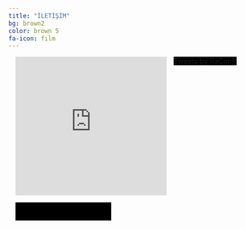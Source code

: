 ```yaml
---
title: "İLETİŞİM"
bg: brown2
color: brown 5
fa-icon: film
---
```


<html>
<body>
<center>
<div style="text-align:center">
  <figure style="margin:0; margin-left:1em; margin-bottom:1em; padding:0; float:left; text-align:center; position:relative; background:#000">
<iframe src="https://www.google.com/maps/embed?pb=!1m18!1m12!1m3!1d1670.6331769637322!2d30.33060320815659!3d40.74144322327078!2m3!1f0!2f0!3f0!3m2!1i1024!2i768!4f13.1!3m3!1m2!1s0x0%3A0xd137aeed787a84c8!2sSakarya+Kongre+Ve+E%C4%9Fitim+Mer.!5e0!3m2!1str!2str!4v1477273493980" width="300" height="275" frameborder="0" style="border:0" allowfullscreen></iframe>
</figure>
</div>
<div style="text-align:center">
  <figure style="margin:0; margin-left:1em; margin-bottom:1em; padding:0; float:left; text-align:center; position:relative; background:#000">
<a class="twitter-timeline" href="https://twitter.com/RaConff">Tweets by RaConff</a> 
<script async src="//platform.twitter.com/widgets.js" charset="utf-8"></script>  

</figure>
</div>

<div style="text-align:center">
  <figure style="margin:0; margin-left:1em; margin-bottom:1em; padding:0; float:left; text-align:center; position:relative; background:#000">
<script src="http://www.emailmeform.com/builder/forms/jsform/4iMQ6yXpbLe9ex" type="text/javascript"></script>
<div style="margin-top:18px;text-align:center"><div id='emf_advertisement'><font face="Verdana" size="2" color="#000000">RaConf'16 bir </font><span style="position: relative; padding-left: 3px; bottom: -5px;"></span><font face="Verdana" size="2" color="#000000">SaüSiber </font><font face="Verdana" size="2" color="#000000">Etkinliğidir</font></div></div>
</figure>
</div>


</center>
</body>
</html>

